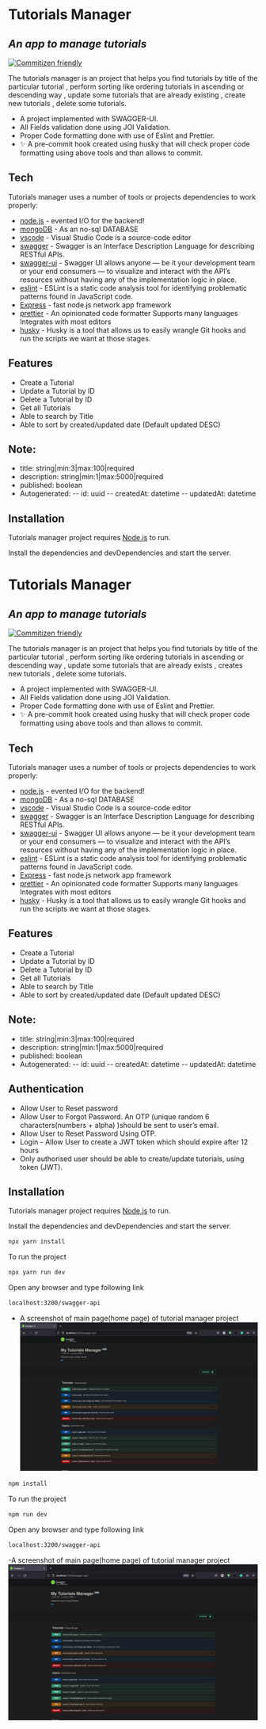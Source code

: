 # Tutorials Manager
## _An app to manage tutorials_


[![Commitizen friendly](https://img.shields.io/badge/commitizen-friendly-brightgreen.svg)](http://commitizen.github.io/cz-cli/)

The tutorials manager is an project that helps you find tutorials by title of the particular tutorial , perform sorting like ordering tutorials in ascending or descending way , update some tutorials that are already existing , create new tutorials , delete some tutorials.
- A project implemented with SWAGGER-UI.
- All Fields validation done using JOI Validation.
- Proper Code formatting  done with use of Eslint and  Prettier.
- ✨ A pre-commit hook created using husky  that will check proper code formatting using above tools and than allows to commit.


## Tech

Tutorials manager uses a number of tools or projects dependencies to work properly:

- [node.js]() - evented I/O for the backend!
- [mongoDB]() - As an no-sql DATABASE
- [vscode]() - Visual Studio Code is a source-code editor 
- [swagger]() - Swagger is an Interface Description Language for describing RESTful APIs.
- [swagger-ui]() - Swagger UI allows anyone — be it your development team or your end consumers — to visualize and interact with the API’s resources without having any of the implementation logic in place.
- [eslint]() - ESLint is a static code analysis tool for identifying problematic patterns found in JavaScript code.
- [Express]() - fast node.js network app framework
- [prettier]() - An opinionated code formatter Supports many languages Integrates with most editors
- [husky]() - Husky is a tool that allows us to easily wrangle Git hooks and run the scripts we want at those stages.


## Features

-  Create a Tutorial
- Update a Tutorial by ID
- Delete a Tutorial by ID
- Get all Tutorials 
- Able to search by Title 
- Able to sort by created/updated date (Default updated DESC)

## Note:
 - title: string|min:3|max:100|required
-  description: string|min:1|max:5000|required
-  published: boolean
-  Autogenerated: -- id: uuid -- createdAt: datetime -- updatedAt: datetime

## Installation

Tutorials manager project requires [Node.js](https://nodejs.org/)  to run.

Install the dependencies and devDependencies and start the server.
# Tutorials Manager
## _An app to manage tutorials_


[![Commitizen friendly](https://img.shields.io/badge/commitizen-friendly-brightgreen.svg)](http://commitizen.github.io/cz-cli/)

The tutorials manager is an project that helps you find tutorials by title of the particular tutorial , perform sorting like ordering tutorials in ascending or descending way , update some tutorials that are already exists , creates new tutorials , delete some tutorials.
- A project implemented with SWAGGER-UI.
- All Fields validation done using JOI Validation.
- Proper Code formatting  done with use of Eslint and  Prettier.
- ✨ A pre-commit hook created using husky  that will check proper code formatting using above tools and than allows to commit.


## Tech

Tutorials manager uses a number of tools or projects dependencies to work properly:

- [node.js]() - evented I/O for the backend!
- [mongoDB]() - As a no-sql DATABASE
- [vscode]() - Visual Studio Code is a source-code editor 
- [swagger]() - Swagger is an Interface Description Language for describing RESTful APIs.
- [swagger-ui]() - Swagger UI allows anyone — be it your development team or your end consumers — to visualize and interact with the API’s resources without having any of the implementation logic in place.
- [eslint]() - ESLint is a static code analysis tool for identifying problematic patterns found in JavaScript code.
- [Express]() - fast node.js network app framework
- [prettier]() - An opinionated code formatter Supports many languages Integrates with most editors
- [husky]() - Husky is a tool that allows us to easily wrangle Git hooks and run the scripts we want at those stages.


## Features

- Create a Tutorial
- Update a Tutorial by ID
- Delete a Tutorial by ID
- Get all Tutorials 
- Able to search by Title 
- Able to sort by created/updated date (Default updated DESC)

## Note:
-  title: string|min:3|max:100|required
-  description: string|min:1|max:5000|required
-  published: boolean
-  Autogenerated: -- id: uuid -- createdAt: datetime -- updatedAt: datetime

## Authentication
- Allow User to Reset password
- Allow User to Forgot Password. An OTP  (unique random 6 characters(numbers + alpha) )should be sent to user’s email.
- Allow User to Reset Password Using OTP.
- Login - Allow User to create a JWT token which should expire after 12 hours
- Only authorised user should be able to create/update tutorials, using token  (JWT).

## Installation

Tutorials manager project requires [Node.js](https://nodejs.org/)  to run.

Install the dependencies and devDependencies and start the server.

```sh
npx yarn install
```

To run the project

```sh
npx yarn run dev
```

Open any browser and type following link

```sh
localhost:3200/swagger-api
```
- A screenshot of main page(home page) of tutorial manager project
![TutorialHomepage.png](public/images/TutorialHomepage.png?raw=true 'Tutorial Manager')

```sh
npm install
```

To run the project

```sh
npm run dev
```

Open any browser and type following link

```sh
localhost:3200/swagger-api
```
-A screenshot of main page(home page) of tutorial manager project
![TutorialHomepage.png](public/images/TutorialHomepage.png?raw=true 'Tutorial Manager')
